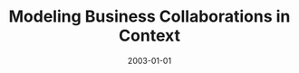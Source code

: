 ---
abstract: ''
authors:
- Birgit Hofreiter
- Christian Huemer
date: '2003-01-01'
featured: false
links:
- name: Publik
  url: https://publik.tuwien.ac.at/showentry.php?ID=203826&lang=2
publication: 'Vortrag: On The Move Workshop on Metadata for Security: (OTM Federated
  Conferences 2003), Catania, Italy; 2003; in: "On The Move Workshop on Metadata for
  Security: (OTM Federated Conferences 2003)", (2003)'
publication_types:
- '1'
publishDate: '2003-01-01'
title: Modeling Business Collaborations in Context
url_pdf: ''
---